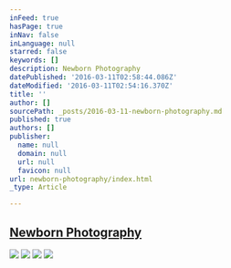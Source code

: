 ```yaml
---
inFeed: true
hasPage: true
inNav: false
inLanguage: null
starred: false
keywords: []
description: Newborn Photography
datePublished: '2016-03-11T02:58:44.086Z'
dateModified: '2016-03-11T02:54:16.370Z'
title: ''
author: []
sourcePath: _posts/2016-03-11-newborn-photography.md
published: true
authors: []
publisher:
  name: null
  domain: null
  url: null
  favicon: null
url: newborn-photography/index.html
_type: Article

---
```

## [Newborn Photography][0]
![](https://s3-us-west-2.amazonaws.com/the-grid-img/p/f0ec419a9136ce3ee6656743fa428da1ae4f1549.jpg)
![](https://the-grid-user-content.s3-us-west-2.amazonaws.com/becaaa05-7ebd-4378-a1c4-af922af305e5.jpg)
![](https://the-grid-user-content.s3-us-west-2.amazonaws.com/202d924f-0c43-4a2d-897e-5d1bd00e2c7c.jpg)
![](https://the-grid-user-content.s3-us-west-2.amazonaws.com/f68f1a70-0f8e-44d3-95a6-17a5a9ba0644.jpg)

[0]: null
